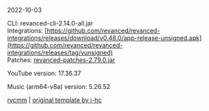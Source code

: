 2022-10-03
  
CLI: revanced-cli-2.14.0-all.jar  
Integrations: [https://github.com/revanced/revanced-integrations/releases/download/v0.48.0/app-release-unsigned.apk](https://github.com/revanced/revanced-integrations/releases/tag/vunsigned)  
Patches: [revanced-patches-2.79.0.jar](https://github.com/revanced/revanced-patches/releases/tag/v2.79.0)  

YouTube version: 17.36.37  

Music (arm64-v8a) version: 5.26.52  

[rvcmm](https://github.com/thrwKappu/rvcmm) | [original template by j-hc](https://github.com/j-hc/revanced-magisk-module)
